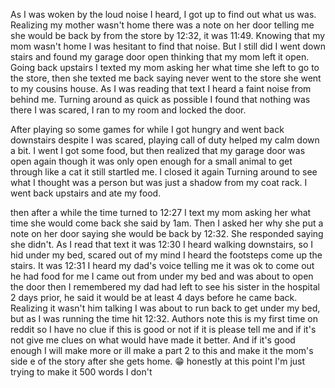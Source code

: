 As I was woken by the loud noise I heard, I got up to find out what us was. Realizing my mother wasn't home there was a note on her door telling me she would be back by from the store by 12:32, it was 11:49. Knowing that my mom wasn't home I was hesitant to find that noise. But I still did I went down stairs and found my garage door open thinking that my mom left it open. Going back upstairs I texted my mom asking her what time she left to go to the store, then she texted me back saying never went to the store she went to my cousins house. As I was reading that text I heard a faint noise from behind me. Turning around as quick as possible I found that nothing was there I was scared, I ran to my room and locked the door.

 After playing so some games for while I got hungry and went back downstairs despite I was scared, playing call of duty helped my calm down a bit. I went I got some food, but then realized that my garage door was open again though it was only open enough for a small animal to get through like a cat it still startled me. I closed it again Turning around to see what I thought was a person but was just a shadow from my coat rack. I went back upstairs and ate my food.

 then after a while the time turned to 12:27 I text my mom asking her what time she would come back she said by 1am. Then I asked her why she put a note on her door saying she would be back by 12:32. She responded saying she didn't. As I read that text it was 12:30 I heard walking downstairs, so I hid under my bed, scared out of my mind I heard the footsteps come up the stairs. It was 12:31 I heard my dad's voice telling me it was ok to come out he had food for me I came out from under my bed and was about to open the door then I remembered my dad had left to see his sister in the hospital 2 days prior, he said it would be at least 4 days before he came back. Realizing it wasn't him talking I was about to run back to get under my bed, but as I was running the time hit 12:32. Authors note this is my first time on reddit so I have no clue if this is good or not if it is please tell me and if it's not give me clues on what would have made it better. And if it's good enough I will make more or ill make a part 2 to this and make it the mom's side e of the story after she gets home. 😁 honestly at this point I'm just trying to make it 500 words I don't